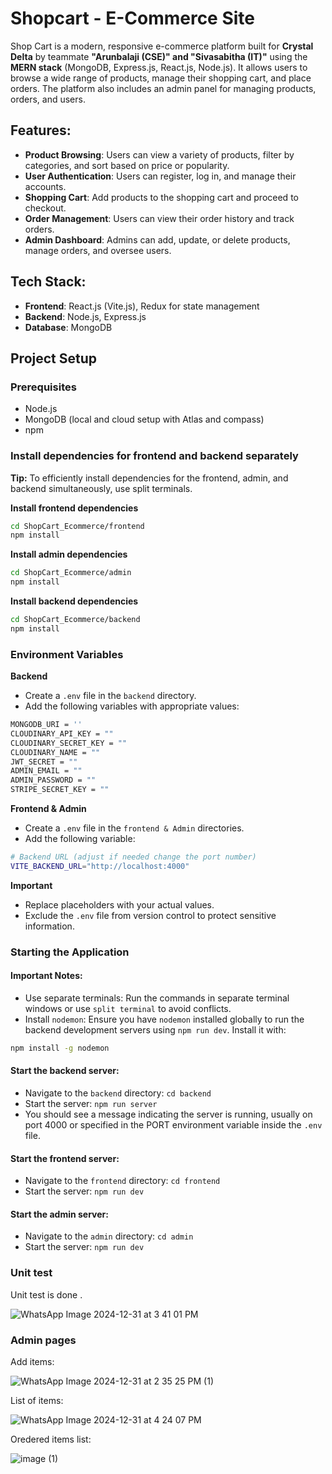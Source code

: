 
# **Shopcart - E-Commerce Site**

Shop Cart is a modern, responsive e-commerce platform built for **Crystal Delta** by teammate **"Arunbalaji (CSE)" and "Sivasabitha (IT)"** using the **MERN stack** (MongoDB, Express.js, React.js, Node.js). It allows users to browse a wide range of products, manage their shopping cart, and place orders. The platform also includes an admin panel for managing products, orders, and users.



## Features:
- **Product Browsing**: Users can view a variety of products, filter by categories, and sort based on price or popularity.
- **User Authentication**: Users can register, log in, and manage their accounts.
- **Shopping Cart**: Add products to the shopping cart and proceed to checkout.
- **Order Management**: Users can view their order history and track orders.
- **Admin Dashboard**: Admins can add, update, or delete products, manage orders, and oversee users.

## Tech Stack:
- **Frontend**: React.js (Vite.js), Redux for state management
- **Backend**: Node.js, Express.js
- **Database**: MongoDB

## **Project Setup**

### **Prerequisites**
- Node.js 
- MongoDB (local and cloud setup with Atlas and compass)
- npm 

### Install dependencies for frontend and backend separately
**Tip:** To efficiently install dependencies for the frontend, admin, and backend simultaneously, use split terminals.

**Install frontend dependencies**
```bash
cd ShopCart_Ecommerce/frontend
npm install
```

**Install admin dependencies**
```bash
cd ShopCart_Ecommerce/admin
npm install
```

**Install backend dependencies**
```bash
cd ShopCart_Ecommerce/backend
npm install
```

### Environment Variables
**Backend**
- Create a `.env` file in the `backend` directory.
- Add the following variables with appropriate values:

```bash
MONGODB_URI = ''
CLOUDINARY_API_KEY = ""
CLOUDINARY_SECRET_KEY = ""
CLOUDINARY_NAME = ""
JWT_SECRET = ""
ADMIN_EMAIL = ""
ADMIN_PASSWORD = ""
STRIPE_SECRET_KEY = ""
```

**Frontend & Admin**
- Create a `.env` file in the `frontend & Admin` directories.
- Add the following variable:
```bash
# Backend URL (adjust if needed change the port number)
VITE_BACKEND_URL="http://localhost:4000"
```

**Important**
- Replace placeholders with your actual values.
- Exclude the `.env` file from version control to protect sensitive information.

### Starting the Application

#### **Important Notes:**
- Use separate terminals: Run the commands in separate terminal windows or use `split terminal` to avoid conflicts.
- Install `nodemon`: Ensure you have `nodemon` installed globally to run the backend development servers using `npm run dev`. Install it with:
```bash
npm install -g nodemon
```

#### **Start the backend server:**
- Navigate to the `backend` directory: `cd backend`
- Start the server: `npm run server`
- You should see a message indicating the server is running, usually on port 4000 or specified in the PORT environment variable inside the `.env` file.

#### **Start the frontend server:**
- Navigate to the `frontend` directory: `cd frontend`
- Start the server: `npm run dev`

#### **Start the admin server:**
- Navigate to the `admin` directory: `cd admin`
- Start the server: `npm run dev`

### Unit test
Unit test is done .

![WhatsApp Image 2024-12-31 at 3 41 01 PM](https://github.com/user-attachments/assets/56f1f3e0-d1d8-407e-8f23-a8b13ac43663)

### Admin pages

Add items:

![WhatsApp Image 2024-12-31 at 2 35 25 PM (1)](https://github.com/user-attachments/assets/ee7a21c4-1089-41f6-b363-ba496b0e5ca0)

List of items:

![WhatsApp Image 2024-12-31 at 4 24 07 PM](https://github.com/user-attachments/assets/fdd831e9-0b5a-4762-abf8-d90d8dd8322b)

Oredered items list:

![image (1)](https://github.com/user-attachments/assets/03822f74-ea65-46a4-9d05-df775a9a82b7)





